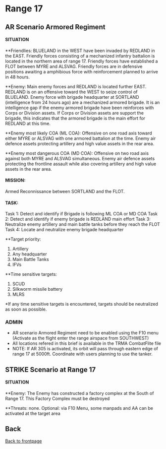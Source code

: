 # Range 17

## AR Scenario Armored Regiment
#### SITUATION
**Friendlies:
BLUELAND in the WEST have been invaded by REDLAND in the EAST.
Friendly forces consisting of a mechanized infantry battalion is located in the northern area of range 17. Friendly forces have established a FLOT between MYRE and ALSVAG.
Friendly forces are in defensive positions awaiting a amphibious force with reinforcement planned to arrive in 48 hours.

**Enemy:
Main enemy forces and REDLAND is located further EAST. REDLAND is on an offensive toward the WEST to seize control of BLUELAND.
Enemy force with brigade headquarter at SORTLAND (intelligence from 24 hours ago) are a mechanized armored brigade. 
It is an intelligence gap if the enemy armored brigade have been reinforces with Corps or Division assets. If Corps or Division assets are support the brigade, this indicates that the armored brigade
is the main effort for REDLAND at this time.

**Enemy most likely COA (ML COA):
Offensive on one road axis toward either MYRE or ALSVAG with one armored battalion at the time. Enemy air defence assets protecting artillery and high value assets in the rear area.

**Enemy most dangerous COA (MD COA):
Offensive on two road axis against both MYRE and ALSVAG simultaneous. Enemy air defence assets protecting the frontline assault while also covering artillery and high value assets in the rear area.

#### MISSION:
Armed Reconnissance between SORTLAND and the FLOT.

#### TASK:
Task 1: Detect and identify if Brigade is following ML COA or MD COA
Task 2: Detect and identify if enemy brigade is REDLAND main effort
Task 3: Neutralize enemy artillery and main battle tanks before they reach the FLOT
Task 4: Locate and neutralize enemy brigade headquarter

**Target priority:
1. Artillery
2. Any headquarter
3. Main Battle Tanks
4. IFVs

**Time sensitive targets:
1. SCUD
2. Silkworm missile battery
3. MLRS

*If any time sensitive targets is encountered, targets should be neutralized as soon as possible.


### ADMIN
- AR scenario Armored Regiment need to be enabled using the F10 menu (Activate as the flight enter the range airspace from SOUTHWEST)
- All locations refered in this brief is available in the TRMA CombatFlite file
- NOTE: If AR 305 is activated, its orbit will pass through eastern edge of range 17 at 5000ft. Coordinate with users planning to use the tanker.


## STRIKE Scenario at Range 17
#### SITUATION

**Enemy:
The Enemy has constructed a factory complex at the South of Range 17. This Factory Complex must be destroyed

**Threats:
none.
Optional: via F10 Menu, some manpads and AA can be activated at the target area





## Back
[Back to frontpage](https://132nd-vwing.github.io/TRMA-Brief/)
